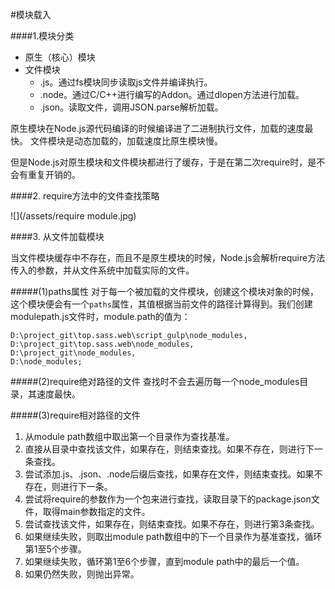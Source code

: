 #模块载入

####1.模块分类

* 原生（核心）模块
* 文件模块
    * .js。通过fs模块同步读取js文件并编译执行。
    * .node。通过C/C++进行编写的Addon。通过dlopen方法进行加载。
    * .json。读取文件，调用JSON.parse解析加载。
    
原生模块在Node.js源代码编译的时候编译进了二进制执行文件，加载的速度最快。
文件模块是动态加载的，加载速度比原生模块慢。

但是Node.js对原生模块和文件模块都进行了缓存，于是在第二次require时，是不会有重复开销的。    

####2. require方法中的文件查找策略

![](/assets/require module.jpg)

####3. 从文件加载模块

当文件模块缓存中不存在，而且不是原生模块的时候，Node.js会解析require方法传入的参数，并从文件系统中加载实际的文件。

#####(1)paths属性
对于每一个被加载的文件模块，创建这个模块对象的时候，这个模块便会有一个```paths```属性，其值根据当前文件的路径计算得到。我们创建modulepath.js文件时，module.path的值为：
```
D:\project_git\top.sass.web\script_gulp\node_modules,
D:\project_git\top.sass.web\node_modules,
D:\project_git\node_modules,
D:\node_modules;

```
#####(2)require绝对路径的文件
查找时不会去遍历每一个node_modules目录，其速度最快。

#####(3)require相对路径的文件

1. 从module path数组中取出第一个目录作为查找基准。
2. 直接从目录中查找该文件，如果存在，则结束查找。如果不存在，则进行下一条查找。
3. 尝试添加.js、.json、.node后缀后查找，如果存在文件，则结束查找。如果不存在，则进行下一条。
4. 尝试将require的参数作为一个包来进行查找，读取目录下的package.json文件，取得main参数指定的文件。
5. 尝试查找该文件，如果存在，则结束查找。如果不存在，则进行第3条查找。
6. 如果继续失败，则取出module path数组中的下一个目录作为基准查找，循环第1至5个步骤。
7. 如果继续失败，循环第1至6个步骤，直到module path中的最后一个值。
8. 如果仍然失败，则抛出异常。



